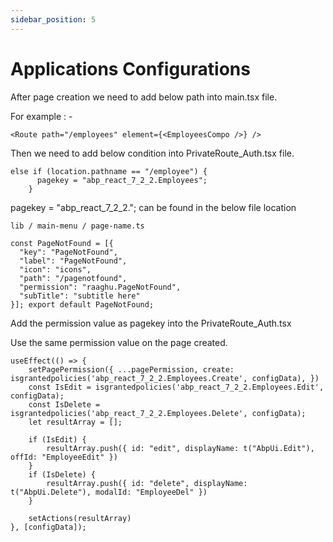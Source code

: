 ```yaml
---
sidebar_position: 5
---
```


# Applications Configurations

After page creation we need to add below path into main.tsx file.

For example : -

```shell
<Route path="/employees" element={<EmployeesCompo />} />
```

Then we need to add below condition into PrivateRoute_Auth.tsx file.

```shell
else if (location.pathname == "/employee") {
      pagekey = "abp_react_7_2_2.Employees";
    }
```

pagekey = "abp_react_7_2_2."; can be found in the below file location 

```shell
lib / main-menu / page-name.ts
```

```shell
const PageNotFound = [{
  "key": "PageNotFound",
  "label": "PageNotFound",
  "icon": "icons",
  "path": "/pagenotfound",
  "permission": "raaghu.PageNotFound",
  "subTitle": "subtitle here"
}]; export default PageNotFound;
```



Add the permission value as pagekey into the PrivateRoute_Auth.tsx

Use the same permission value on the page created.

```shell
useEffect(() => {
    setPagePermission({ ...pagePermission, create: isgrantedpolicies('abp_react_7_2_2.Employees.Create', configData), })
    const IsEdit = isgrantedpolicies('abp_react_7_2_2.Employees.Edit', configData);
    const IsDelete = isgrantedpolicies('abp_react_7_2_2.Employees.Delete', configData);
    let resultArray = [];
 
    if (IsEdit) {
        resultArray.push({ id: "edit", displayName: t("AbpUi.Edit"), offId: "EmployeeEdit" })
    }
    if (IsDelete) {
        resultArray.push({ id: "delete", displayName: t("AbpUi.Delete"), modalId: "EmployeeDel" })
    }
 
    setActions(resultArray)
}, [configData]);
```
